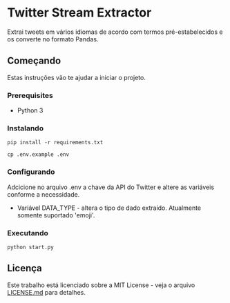 # Twitter Stream Extractor

Extrai tweets em vários idiomas de acordo com termos pré-estabelecidos e os converte no formato Pandas.

## Começando

Estas instruções vão te ajudar a iniciar o projeto.

### Prerequisites

- Python 3

### Instalando

```
pip install -r requirements.txt
```
```
cp .env.example .env
```

### Configurando

Adcicione no arquivo .env a chave da API do Twitter e altere as variáveis conforme a necessidade.

- Variável DATA_TYPE - altera o tipo de dado extraído. Atualmente somente suportado 'emoji'.

### Executando
```
python start.py
```

## Licença

Este trabalho está licenciado sobre a MIT License - veja o arquivo [LICENSE.md](LICENSE.md) para detalhes.
